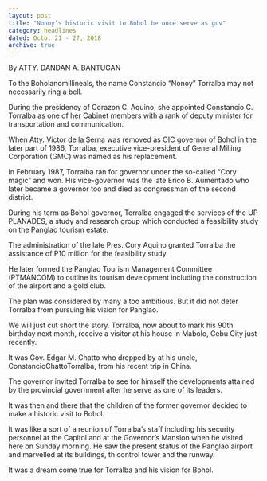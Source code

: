```yaml
---
layout: post
title: "Nonoy’s historic visit to Bohol he once serve as guv"
category: headlines
dated: Octo. 21 - 27, 2018
archive: true
---
```


By ATTY. DANDAN A. BANTUGAN

To the Boholanomillineals, the name Constancio “Nonoy” Torralba may not necessarily ring a bell.

During the presidency of Corazon C. Aquino, she appointed Constancio C. Torralba as one of her Cabinet members with a rank of deputy minister for transportation and communication.

When Atty. Victor de la Serna was removed as OIC governor of Bohol in the later part of 1986, Torralba, executive vice-president of General Milling Corporation (GMC) was named as his replacement.

In February 1987, Torralba ran for governor under the so-called “Cory magic” and won. His vice-governor was the late Erico B. Aumentado who later became a governor too and died as congressman of the second district.

During his term as Bohol governor, Torralba engaged the services of the UP PLANADES, a study and research group which conducted a feasibility study on the Panglao tourism estate.

The administration of the late Pres. Cory Aquino granted Torralba the assistance of P10 million for the feasibility study.

He later formed the Panglao Tourism Management Committee (PTMANCOM) to outline its tourism development including the construction of the airport and a gold club.

The plan was considered by many a too ambitious. But it did not deter Torralba from pursuing his vision for Panglao.

We will just cut short the story. Torralba, now about to mark his 90th birthday next month, receive a visitor at his house in Mabolo, Cebu City just recently. 

It was Gov. Edgar M. Chatto who dropped by at his uncle, ConstancioChattoTorralba, from his recent trip in China.

The governor invited Torralba to see for himself the developments attained by the provincial government after he serve as one of its leaders.

It was then and there that the children of the former governor decided to make a historic visit to Bohol.

It was like a sort of a reunion of Torralba’s staff including his security personnel at the Capitol and at the Governor’s Mansion when he visited here on Sunday morning.
He saw the present status of the Panglao airport and marvelled at its buildings, th control tower and the runway. 

It was a dream come true for Torralba and his vision for Bohol. 
